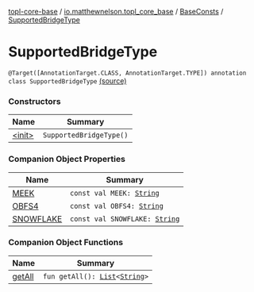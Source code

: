 [topl-core-base](../../../index.md) / [io.matthewnelson.topl_core_base](../../index.md) / [BaseConsts](../index.md) / [SupportedBridgeType](./index.md)

# SupportedBridgeType

`@Target([AnnotationTarget.CLASS, AnnotationTarget.TYPE]) annotation class SupportedBridgeType` [(source)](https://github.com/05nelsonm/TorOnionProxyLibrary-Android/blob/master/topl-core-base/src/main/java/io/matthewnelson/topl_core_base/BaseConsts.kt#L164)

### Constructors

| Name | Summary |
|---|---|
| [&lt;init&gt;](-init-.md) | `SupportedBridgeType()` |

### Companion Object Properties

| Name | Summary |
|---|---|
| [MEEK](-m-e-e-k.md) | `const val MEEK: `[`String`](https://kotlinlang.org/api/latest/jvm/stdlib/kotlin/-string/index.html) |
| [OBFS4](-o-b-f-s4.md) | `const val OBFS4: `[`String`](https://kotlinlang.org/api/latest/jvm/stdlib/kotlin/-string/index.html) |
| [SNOWFLAKE](-s-n-o-w-f-l-a-k-e.md) | `const val SNOWFLAKE: `[`String`](https://kotlinlang.org/api/latest/jvm/stdlib/kotlin/-string/index.html) |

### Companion Object Functions

| Name | Summary |
|---|---|
| [getAll](get-all.md) | `fun getAll(): `[`List`](https://kotlinlang.org/api/latest/jvm/stdlib/kotlin.collections/-list/index.html)`<`[`String`](https://kotlinlang.org/api/latest/jvm/stdlib/kotlin/-string/index.html)`>` |
